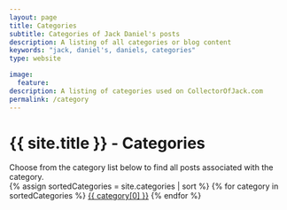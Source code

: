 ```yaml
---
layout: page
title: Categories
subtitle: Categories of Jack Daniel's posts
description: A listing of all categories or blog content
keywords: "jack, daniel's, daniels, categories"
type: website

image:
  feature: 
description: A listing of categories used on CollectorOfJack.com
permalink: /category
---
```

<h1>{{ site.title }} - Categories</h1>

<div class="row listrecent">
  <div class="section-title col-md-12 mt-4">
    Choose from the category list below to find all posts associated with the category.
  </div>
</div>

<div class="row listrecent">
  <div class="section-title col-md-12 mt-4">
  {% assign sortedCategories = site.categories | sort %}
  {% for category in sortedCategories %}
    <a href="{{site.baseurl}}/category/{{ category[0] | url_escape | strip | slugify }}" id="{{ category[0] | replace: " ","-" }}" class="btn-primary btn-category">{{ category[0] }}</a>
  {% endfor %}
  </div>
</div>